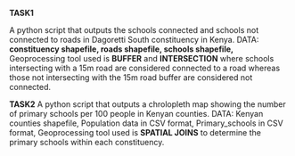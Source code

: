 **TASK1**

A python script that outputs the schools connected and schools not connected to roads in Dagoretti South constituency in Kenya.
DATA:
**constituency shapefile,
roads shapefile,
schools shapefile,**
Geoprocessing tool used is **BUFFER** and **INTERSECTION** where schools intersecting with a 15m road are considered connected to a road whereas those not intersecting with the 15m road buffer are considered not connected.

**TASK2**
A python script that outputs a chrolopleth map showing the number of primary schools per 100 people in Kenyan counties.
DATA:
Kenyan counties shapefile,
Population data in CSV format,
Primary_schools in CSV format,
Geoprocessing tool used is **SPATIAL JOINS** to determine the primary schools within each constituency.
